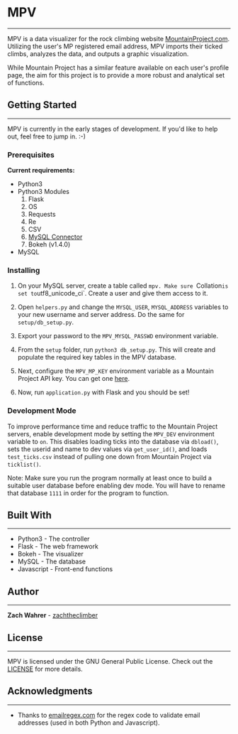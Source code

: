 # MPV
---
MPV is a data visualizer for the rock climbing website [MountainProject.com](https://mountainproject.com). Utilizing the user's MP registered email address, MPV imports their ticked climbs, analyzes the data, and outputs a graphic visualization.

While Mountain Project has a similar feature available on each user's profile page, the aim for this project is to provide a more robust and analytical set of functions.

## Getting Started
---
MPV is currently in the early stages of development. If you'd like to help out, feel free to jump in. :-)

### Prerequisites
**Current requirements:**
* Python3
* Python3 Modules
  1. Flask
  2. OS
  3. Requests
  4. Re
  5. CSV
  6. [MySQL Connector](https://www.mysql.com/products/connector/)
  7. Bokeh (v1.4.0)
* MySQL

### Installing
1. On your MySQL server, create a table called `mpv. Make sure `Collation` is set to `utf8_unicode_ci`. Create a user and give them access to it.

2. Open `helpers.py` and change the `MYSQL_USER`, `MYSQL_ADDRESS` variables to your new username and server address. Do the same for `setup/db_setup.py`.

3. Export your password to the `MPV_MYSQL_PASSWD` environment variable.

4. From the `setup` folder, run `python3 db_setup.py`. This will create and populate the required key tables in the MPV database.

5. Next, configure the `MPV_MP_KEY` environment variable as a Mountain Project API key. You can get one [here](https://www.mountainproject.com/data).

6. Now, run `application.py` with Flask and you should be set!

### Development Mode
To improve performance time and reduce traffic to the Mountain Project servers, enable development mode by setting the `MPV_DEV` environment variable to `on`. This disables loading ticks into the database via `dbload()`, sets the userid and name to dev values via `get_user_id()`, and loads `test_ticks.csv` instead of pulling one down from Mountain Project via `ticklist()`.

Note: Make sure you run the program normally at least once to build a suitable user database before enabling dev mode. You will have to rename that database `1111` in order for the program to function.  

## Built With
---
* Python3 - The controller
* Flask - The web framework
* Bokeh - The visualizer
* MySQL - The database
* Javascript - Front-end functions

## Author
---
**Zach Wahrer** - [zachtheclimber](https://github.com/zachtheclimber)

## License
---
MPV is licensed under the GNU General Public License. Check out the [LICENSE](LICENSE) for more details.

## Acknowledgments
---
* Thanks to [emailregex.com](https://emailregex.com/) for the regex code to validate email addresses (used in both Python and Javascript).
